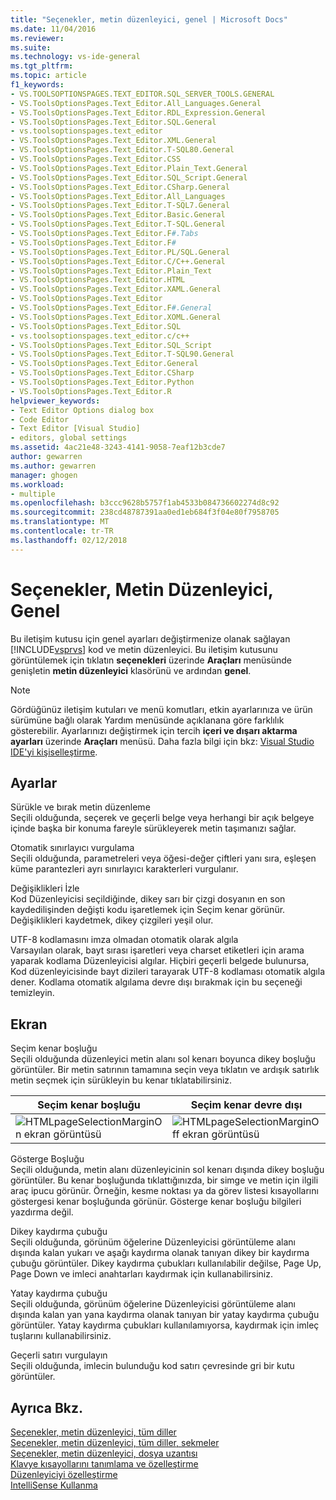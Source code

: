 ```yaml
---
title: "Seçenekler, metin düzenleyici, genel | Microsoft Docs"
ms.date: 11/04/2016
ms.reviewer: 
ms.suite: 
ms.technology: vs-ide-general
ms.tgt_pltfrm: 
ms.topic: article
f1_keywords:
- VS.TOOLSOPTIONSPAGES.TEXT_EDITOR.SQL_SERVER_TOOLS.GENERAL
- VS.ToolsOptionsPages.Text_Editor.All_Languages.General
- VS.ToolsOptionsPages.Text_Editor.RDL_Expression.General
- VS.ToolsOptionsPages.Text_Editor.SQL.General
- vs.toolsoptionspages.text_editor
- VS.ToolsOptionsPages.Text_Editor.XML.General
- VS.ToolsOptionsPages.Text_Editor.T-SQL80.General
- VS.ToolsOptionsPages.Text_Editor.CSS
- VS.ToolsOptionsPages.Text_Editor.Plain_Text.General
- VS.ToolsOptionsPages.Text_Editor.SQL_Script.General
- VS.ToolsOptionsPages.Text_Editor.CSharp.General
- VS.ToolsOptionsPages.Text_Editor.All_Languages
- VS.ToolsOptionsPages.Text_Editor.T-SQL7.General
- VS.ToolsOptionsPages.Text_Editor.Basic.General
- VS.ToolsOptionsPages.Text_Editor.T-SQL.General
- VS.ToolsOptionsPages.Text_Editor.F#.Tabs
- VS.ToolsOptionsPages.Text_Editor.F#
- VS.ToolsOptionsPages.Text_Editor.PL/SQL.General
- VS.ToolsOptionsPages.Text_Editor.C/C++.General
- VS.ToolsOptionsPages.Text_Editor.Plain_Text
- VS.ToolsOptionsPages.Text_Editor.HTML
- VS.ToolsOptionsPages.Text_Editor.XAML.General
- VS.ToolsOptionsPages.Text_Editor
- VS.ToolsOptionsPages.Text_Editor.F#.General
- VS.ToolsOptionsPages.Text_Editor.XOML.General
- VS.ToolsOptionsPages.Text_Editor.SQL
- vs.toolsoptionspages.text_editor.c/c++
- VS.ToolsOptionsPages.Text_Editor.SQL_Script
- VS.ToolsOptionsPages.Text_Editor.T-SQL90.General
- VS.ToolsOptionsPages.Text_Editor.General
- VS.ToolsOptionsPages.Text_Editor.CSharp
- VS.ToolsOptionsPages.Text_Editor.Python
- VS.ToolsOptionsPages.Text_Editor.R
helpviewer_keywords:
- Text Editor Options dialog box
- Code Editor
- Text Editor [Visual Studio]
- editors, global settings
ms.assetid: 4ac21e48-3243-4141-9058-7eaf12b3cde7
author: gewarren
ms.author: gewarren
manager: ghogen
ms.workload:
- multiple
ms.openlocfilehash: b3ccc9628b5757f1ab4533b084736602274d8c92
ms.sourcegitcommit: 238cd48787391aa0ed1eb684f3f04e80f7958705
ms.translationtype: MT
ms.contentlocale: tr-TR
ms.lasthandoff: 02/12/2018
---
```

# <a name="options-text-editor-general"></a>Seçenekler, Metin Düzenleyici, Genel
Bu iletişim kutusu için genel ayarları değiştirmenize olanak sağlayan [!INCLUDE[vsprvs](../../code-quality/includes/vsprvs_md.md)] kod ve metin düzenleyici. Bu iletişim kutusunu görüntülemek için tıklatın **seçenekleri** üzerinde **Araçları** menüsünde genişletin **metin düzenleyici** klasörünü ve ardından **genel**.  
  
> [!NOTE]
>  Gördüğünüz iletişim kutuları ve menü komutları, etkin ayarlarınıza ve ürün sürümüne bağlı olarak Yardım menüsünde açıklanana göre farklılık gösterebilir. Ayarlarınızı değiştirmek için tercih **içeri ve dışarı aktarma ayarları** üzerinde **Araçları** menüsü. Daha fazla bilgi için bkz: [Visual Studio IDE'yi kişiselleştirme](../../ide/personalizing-the-visual-studio-ide.md).  
  
## <a name="settings"></a>Ayarlar  
 Sürükle ve bırak metin düzenleme  
 Seçili olduğunda, seçerek ve geçerli belge veya herhangi bir açık belgeye içinde başka bir konuma fareyle sürükleyerek metin taşımanızı sağlar.  
  
 Otomatik sınırlayıcı vurgulama  
 Seçili olduğunda, parametreleri veya öğesi-değer çiftleri yanı sıra, eşleşen küme parantezleri ayrı sınırlayıcı karakterleri vurgulanır.  
  
 Değişiklikleri İzle  
 Kod Düzenleyicisi seçildiğinde, dikey sarı bir çizgi dosyanın en son kaydedilişinden değişti kodu işaretlemek için Seçim kenar görünür. Değişiklikleri kaydetmek, dikey çizgileri yeşil olur.  
  
 UTF-8 kodlamasını imza olmadan otomatik olarak algıla  
 Varsayılan olarak, bayt sırası işaretleri veya charset etiketleri için arama yaparak kodlama Düzenleyicisi algılar. Hiçbiri geçerli belgede bulunursa, Kod düzenleyicisinde bayt dizileri tarayarak UTF-8 kodlaması otomatik algıla dener. Kodlama otomatik algılama devre dışı bırakmak için bu seçeneği temizleyin.  
  
## <a name="display"></a>Ekran  
 Seçim kenar boşluğu  
 Seçili olduğunda düzenleyici metin alanı sol kenarı boyunca dikey boşluğu görüntüler. Bir metin satırının tamamına seçin veya tıklatın ve ardışık satırlık metin seçmek için sürükleyin bu kenar tıklatabilirsiniz.  
  
|Seçim kenar boşluğu|Seçim kenar devre dışı|  
|-------------------------|--------------------------|  
|![HTMLpageSelectionMarginOn ekran görüntüsü](../../ide/reference/media/vxselmaron.gif "vxSelmaron")|![HTMLpageSelectionMarginOff ekran görüntüsü](../../ide/reference/media/vxselmaroff.gif "vxSelmaroff")|  
  
 Gösterge Boşluğu  
 Seçili olduğunda, metin alanı düzenleyicinin sol kenarı dışında dikey boşluğu görüntüler. Bu kenar boşluğunda tıklattığınızda, bir simge ve metin için ilgili araç ipucu görünür. Örneğin, kesme noktası ya da görev listesi kısayollarını göstergesi kenar boşluğunda görünür. Gösterge kenar boşluğu bilgileri yazdırma değil.  
  
 Dikey kaydırma çubuğu  
 Seçili olduğunda, görünüm öğelerine Düzenleyicisi görüntüleme alanı dışında kalan yukarı ve aşağı kaydırma olanak tanıyan dikey bir kaydırma çubuğu görüntüler. Dikey kaydırma çubukları kullanılabilir değilse, Page Up, Page Down ve imleci anahtarları kaydırmak için kullanabilirsiniz.  
  
 Yatay kaydırma çubuğu  
 Seçili olduğunda, görünüm öğelerine Düzenleyicisi görüntüleme alanı dışında kalan yan yana kaydırma olanak tanıyan bir yatay kaydırma çubuğu görüntüler. Yatay kaydırma çubukları kullanılamıyorsa, kaydırmak için imleç tuşlarını kullanabilirsiniz.  
  
 Geçerli satırı vurgulayın  
 Seçili olduğunda, imlecin bulunduğu kod satırı çevresinde gri bir kutu görüntüler.  
  
## <a name="see-also"></a>Ayrıca Bkz.  
 [Seçenekler, metin düzenleyici, tüm diller](../../ide/reference/options-text-editor-all-languages.md)   
 [Seçenekler, metin düzenleyici, tüm diller, sekmeler](../../ide/reference/options-text-editor-all-languages-tabs.md)   
 [Seçenekler, metin düzenleyici, dosya uzantısı](../../ide/reference/options-text-editor-file-extension.md)   
 [Klavye kısayollarını tanımlama ve özelleştirme](../../ide/identifying-and-customizing-keyboard-shortcuts-in-visual-studio.md)   
 [Düzenleyiciyi özelleştirme](../../ide/customizing-the-editor.md)   
 [IntelliSense Kullanma](../../ide/using-intellisense.md)